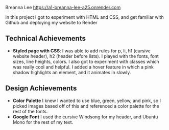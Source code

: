Breanna Lee
https://a1-breanna-lee-a25.onrender.com



In this project I got to experiment with HTML and CSS, and get familiar with Github and deploying my website to Render

## Technical Achievements
- **Styled page with CSS**: 
I was able to add rules for p, li, h1 (cursive website header), h2 (header before lists). I played with the fonts, font sizes, line heights, colors. I also got to experiment with classes which was really cool and helpful. I added a hover feature in which a pink shadow highlights an element, and it animates in slowly.

## Design Achievements
- **Color Palette** I knew I wanted to use blue, green, yellow, and pink, so I picked images based off of this and referenced a color palette for the rest of the fonts.
- **Google Font** I used the cursive Windsong for my header, and Ubuntu Mono for the rest of my text.
